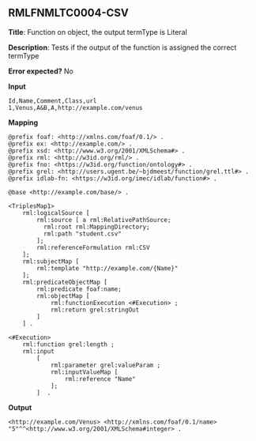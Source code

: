 ## RMLFNMLTC0004-CSV

**Title**: Function on object, the output termType is Literal

**Description**: Tests if the output of the function is assigned the correct termType

**Error expected?** No

**Input**
```
Id,Name,Comment,Class,url
1,Venus,A&B,A,http://example.com/venus

```

**Mapping**
```
@prefix foaf: <http://xmlns.com/foaf/0.1/> .
@prefix ex: <http://example.com/> .
@prefix xsd: <http://www.w3.org/2001/XMLSchema#> .
@prefix rml: <http://w3id.org/rml/> .
@prefix fno: <https://w3id.org/function/ontology#> .
@prefix grel: <http://users.ugent.be/~bjdmeest/function/grel.ttl#> .
@prefix idlab-fn: <https://w3id.org/imec/idlab/function#> .

@base <http://example.com/base/> .

<TriplesMap1>
    rml:logicalSource [
        rml:source [ a rml:RelativePathSource;
          rml:root rml:MappingDirectory;
          rml:path "student.csv"
        ];
        rml:referenceFormulation rml:CSV
    ];
    rml:subjectMap [
        rml:template "http://example.com/{Name}"
    ];
    rml:predicateObjectMap [
        rml:predicate foaf:name;
        rml:objectMap [
            rml:functionExecution <#Execution> ;
            rml:return grel:stringOut
        ]
    ] .

<#Execution>
    rml:function grel:length ;
    rml:input
        [
            rml:parameter grel:valueParam ;
            rml:inputValueMap [
                rml:reference "Name"
            ];
        ]  .

```

**Output**
```
<http://example.com/Venus> <http://xmlns.com/foaf/0.1/name> "5"^^<http://www.w3.org/2001/XMLSchema#integer> .

```

